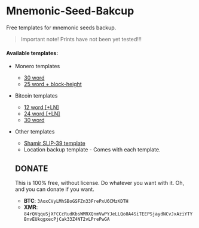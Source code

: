 # Mnemonic-Seed-Bakcup
Free templates for mnemonic seeds backup.

> Important note! Prints have not been yet tested!!!

#### Available templates:
* Monero templates
  * [30 word](Templates-pdf/30-word-mnemonic-backup.pdf)
  * [25 word + block-height](Templates-pdf/24-word-mnemonic-backup-xmr.pdf)
* Bitcoin templates
  * [12 word [+LN]](Templates-pdf/12-word-mnemonic-backup.pdf)
  * [24 word [+LN]](Templates-pdf/24-word-mnemonic-backup.pdf)
  * [30 word](Templates-pdf/30-word-mnemonic-backup.pdf)
* Other templates
  * [Shamir SLIP-39 template](Templates-pdf/shamir-backup.pdf)
  * Location backup template - Comes with each template.
  
  
  ## DONATE
  This is 100% free, without license. Do whatever you want with it. Oh, and you can donate if you want.
  
  * **BTC**: `3AoxCVyLMhSBoGSFZn33FrePxU6CMzKDTH`
  * **XMR**: `84rQVqquSjXFCCcRudKbsWMRXQnmVwPYJeLLQo8A4SiTEEPSjaydNCvJxAziYTYBnvEUkqgxecPjCak33Z4NT2vLPrePwGA`
